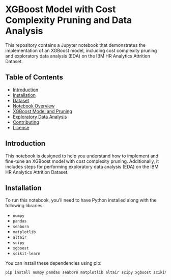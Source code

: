 # XGBoost Model with Cost Complexity Pruning and Data Analysis

This repository contains a Jupyter notebook that demonstrates the implementation of an XGBoost model, including cost complexity pruning and exploratory data analysis (EDA) on the IBM HR Analytics Attrition Dataset.

## Table of Contents
- [Introduction](#introduction)
- [Installation](#installation)
- [Dataset](#dataset)
- [Notebook Overview](#notebook-overview)
- [XGBoost Model and Pruning](#xgboost-model-and-pruning)
- [Exploratory Data Analysis](#exploratory-data-analysis)
- [Contributing](#contributing)
- [License](#license)

## Introduction
This notebook is designed to help you understand how to implement and fine-tune an XGBoost model with cost complexity pruning. Additionally, it includes steps for performing exploratory data analysis (EDA) on the IBM HR Analytics Attrition Dataset.

## Installation
To run this notebook, you'll need to have Python installed along with the following libraries:

- `numpy`
- `pandas`
- `seaborn`
- `matplotlib`
- `altair`
- `scipy`
- `xgboost`
- `scikit-learn`

You can install these dependencies using pip:

```bash
pip install numpy pandas seaborn matplotlib altair scipy xgboost scikit-learn
